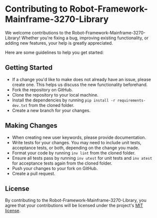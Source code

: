 # Contributing to Robot-Framework-Mainframe-3270-Library

We welcome contributions to the Robot-Framework-Mainframe-3270-Library! Whether you're fixing a bug, improving existing functionality, or adding new features, your help is greatly appreciated.

Here are some guidelines to help you get started:

## Getting Started

- If a change you'd like to make does not already have an issue, please create one. This helps us discuss the new functionality beforehand.
- Fork the repository on GitHub.
- Clone the repository to your local machine.
- Install the dependencies by running `pip install -r requirements-dev.txt` from the cloned folder.
- Create a new branch for your changes.

## Making Changes

- When creating new user keywords, please provide documentation.
- Write tests for your changes. You may need to include unit tests, acceptance tests, or both, depending on the change you made.
- Format your code by running `inv lint` from the cloned folder.
- Ensure all tests pass by running `inv utest` for unit tests and `inv atest` for acceptance tests again from the cloned folder.
- Push your changes to your fork on GitHub.
- Create a pull request.

## License

By contributing to the Robot-Framework-Mainframe-3270-Library, you agree that your contributions will be licensed under the project's [MIT license](LICENSE.md).
